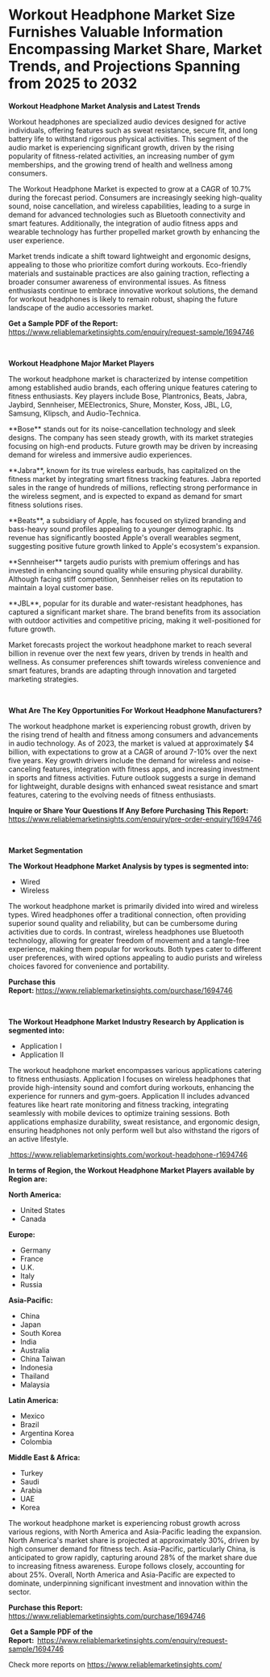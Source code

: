<p><h1>Workout Headphone Market Size Furnishes Valuable Information Encompassing Market Share, Market Trends, and Projections Spanning from 2025 to 2032</h1></p><p><strong>Workout Headphone Market Analysis and Latest Trends</strong></p>
<p><p>Workout headphones are specialized audio devices designed for active individuals, offering features such as sweat resistance, secure fit, and long battery life to withstand rigorous physical activities. This segment of the audio market is experiencing significant growth, driven by the rising popularity of fitness-related activities, an increasing number of gym memberships, and the growing trend of health and wellness among consumers.</p><p>The Workout Headphone Market is expected to grow at a CAGR of 10.7% during the forecast period. Consumers are increasingly seeking high-quality sound, noise cancellation, and wireless capabilities, leading to a surge in demand for advanced technologies such as Bluetooth connectivity and smart features. Additionally, the integration of audio fitness apps and wearable technology has further propelled market growth by enhancing the user experience.</p><p>Market trends indicate a shift toward lightweight and ergonomic designs, appealing to those who prioritize comfort during workouts. Eco-friendly materials and sustainable practices are also gaining traction, reflecting a broader consumer awareness of environmental issues. As fitness enthusiasts continue to embrace innovative workout solutions, the demand for workout headphones is likely to remain robust, shaping the future landscape of the audio accessories market.</p></p>
<p><strong>Get a Sample PDF of the Report:&nbsp;</strong> <a href="https://www.reliablemarketinsights.com/enquiry/request-sample/1694746?utm_campaign=2207&utm_medium=2&utm_source=Github&utm_content=ia&utm_term=25032025&utm_id=workout-headphone">https://www.reliablemarketinsights.com/enquiry/request-sample/1694746</a></p>
<p>&nbsp;</p>
<p><strong>Workout Headphone Major Market Players</strong></p>
<p><p>The workout headphone market is characterized by intense competition among established audio brands, each offering unique features catering to fitness enthusiasts. Key players include Bose, Plantronics, Beats, Jabra, Jaybird, Sennheiser, MEElectronics, Shure, Monster, Koss, JBL, LG, Samsung, Klipsch, and Audio-Technica.</p><p>**Bose** stands out for its noise-cancellation technology and sleek designs. The company has seen steady growth, with its market strategies focusing on high-end products. Future growth may be driven by increasing demand for wireless and immersive audio experiences.</p><p>**Jabra**, known for its true wireless earbuds, has capitalized on the fitness market by integrating smart fitness tracking features. Jabra reported sales in the range of hundreds of millions, reflecting strong performance in the wireless segment, and is expected to expand as demand for smart fitness solutions rises.</p><p>**Beats**, a subsidiary of Apple, has focused on stylized branding and bass-heavy sound profiles appealing to a younger demographic. Its revenue has significantly boosted Apple's overall wearables segment, suggesting positive future growth linked to Apple's ecosystem's expansion.</p><p>**Sennheiser** targets audio purists with premium offerings and has invested in enhancing sound quality while ensuring physical durability. Although facing stiff competition, Sennheiser relies on its reputation to maintain a loyal customer base.</p><p>**JBL**, popular for its durable and water-resistant headphones, has captured a significant market share. The brand benefits from its association with outdoor activities and competitive pricing, making it well-positioned for future growth.</p><p>Market forecasts project the workout headphone market to reach several billion in revenue over the next few years, driven by trends in health and wellness. As consumer preferences shift towards wireless convenience and smart features, brands are adapting through innovation and targeted marketing strategies.</p></p>
<p>&nbsp;</p>
<p><strong>What Are The Key Opportunities For Workout Headphone Manufacturers?</strong></p>
<p><p>The workout headphone market is experiencing robust growth, driven by the rising trend of health and fitness among consumers and advancements in audio technology. As of 2023, the market is valued at approximately $4 billion, with expectations to grow at a CAGR of around 7-10% over the next five years. Key growth drivers include the demand for wireless and noise-canceling features, integration with fitness apps, and increasing investment in sports and fitness activities. Future outlook suggests a surge in demand for lightweight, durable designs with enhanced sweat resistance and smart features, catering to the evolving needs of fitness enthusiasts.</p></p>
<p><strong>Inquire or Share Your Questions If Any Before Purchasing This Report:</strong> <a href="https://www.reliablemarketinsights.com/enquiry/pre-order-enquiry/1694746?utm_campaign=2207&utm_medium=2&utm_source=Github&utm_content=ia&utm_term=25032025&utm_id=workout-headphone">https://www.reliablemarketinsights.com/enquiry/pre-order-enquiry/1694746</a></p>
<p>&nbsp;</p>
<p><strong>Market Segmentation</strong></p>
<p><strong>The Workout Headphone Market Analysis by types is segmented into:</strong></p>
<p><ul><li>Wired</li><li>Wireless</li></ul></p>
<p><p>The workout headphone market is primarily divided into wired and wireless types. Wired headphones offer a traditional connection, often providing superior sound quality and reliability, but can be cumbersome during activities due to cords. In contrast, wireless headphones use Bluetooth technology, allowing for greater freedom of movement and a tangle-free experience, making them popular for workouts. Both types cater to different user preferences, with wired options appealing to audio purists and wireless choices favored for convenience and portability.</p></p>
<p><strong>Purchase this Report:&nbsp;</strong><a href="https://www.reliablemarketinsights.com/purchase/1694746?utm_campaign=2207&utm_medium=2&utm_source=Github&utm_content=ia&utm_term=25032025&utm_id=workout-headphone">https://www.reliablemarketinsights.com/purchase/1694746</a></p>
<p>&nbsp;</p>
<p><strong>The Workout Headphone Market Industry Research by Application is segmented into:</strong></p>
<p><ul><li>Application I</li><li>Application II</li></ul></p>
<p><p>The workout headphone market encompasses various applications catering to fitness enthusiasts. Application I focuses on wireless headphones that provide high-intensity sound and comfort during workouts, enhancing the experience for runners and gym-goers. Application II includes advanced features like heart rate monitoring and fitness tracking, integrating seamlessly with mobile devices to optimize training sessions. Both applications emphasize durability, sweat resistance, and ergonomic design, ensuring headphones not only perform well but also withstand the rigors of an active lifestyle.</p></p>
<p><a href="https://www.reliablemarketinsights.com/workout-headphone-r1694746?utm_campaign=2207&utm_medium=2&utm_source=Github&utm_content=ia&utm_term=25032025&utm_id=workout-headphone">&nbsp;https://www.reliablemarketinsights.com/workout-headphone-r1694746</a></p>
<p><strong>In terms of Region, the Workout Headphone Market Players available by Region are:</strong></p>
<p>
    <p> <strong> North America: </strong>
        <ul>
            <li>United States</li>
            <li>Canada</li>
        </ul>
        </p> 
    <p> <strong> Europe: </strong>
        <ul>
            <li>Germany</li>
            <li>France</li>
            <li>U.K.</li>
            <li>Italy</li>
            <li>Russia</li>
        </ul>
        </p> 
    <p> <strong> Asia-Pacific: </strong>
        <ul>
            <li>China</li>
            <li>Japan</li>
            <li>South Korea</li>
            <li>India</li>
            <li>Australia</li>
            <li>China Taiwan</li>
            <li>Indonesia</li>
            <li>Thailand</li>
            <li>Malaysia</li>
        </ul>
        </p> 
    <p> <strong> Latin America: </strong>
        <ul>
            <li>Mexico</li>
            <li>Brazil</li>
            <li>Argentina Korea</li>
            <li>Colombia</li>
        </ul>
        </p> 
    <p> <strong> Middle East & Africa: </strong>
        <ul>
            <li>Turkey</li>
            <li>Saudi</li>
            <li>Arabia</li>
            <li>UAE</li>
            <li>Korea</li>
        </ul>
    </p>
    </p>
<p><p>The workout headphone market is experiencing robust growth across various regions, with North America and Asia-Pacific leading the expansion. North America's market share is projected at approximately 30%, driven by high consumer demand for fitness tech. Asia-Pacific, particularly China, is anticipated to grow rapidly, capturing around 28% of the market share due to increasing fitness awareness. Europe follows closely, accounting for about 25%. Overall, North America and Asia-Pacific are expected to dominate, underpinning significant investment and innovation within the sector.</p></p>
<p><strong>Purchase this Report: </strong><a href="https://www.reliablemarketinsights.com/purchase/1694746?utm_campaign=2207&utm_medium=2&utm_source=Github&utm_content=ia&utm_term=25032025&utm_id=workout-headphone">https://www.reliablemarketinsights.com/purchase/1694746</a></p>
<p>&nbsp;<strong>Get a Sample PDF of the Report:&nbsp;&nbsp;</strong><a href="https://www.reliablemarketinsights.com/enquiry/request-sample/1694746?utm_campaign=2207&utm_medium=2&utm_source=Github&utm_content=ia&utm_term=25032025&utm_id=workout-headphone">https://www.reliablemarketinsights.com/enquiry/request-sample/1694746</a></p>
<p><strong></strong></p>
<p>Check more reports on <a href="https://www.reliablemarketinsights.com/?utm_campaign=2207&utm_medium=2&utm_source=Github&utm_content=ia&utm_term=25032025&utm_id=workout-headphone">https://www.reliablemarketinsights.com/</a></p>